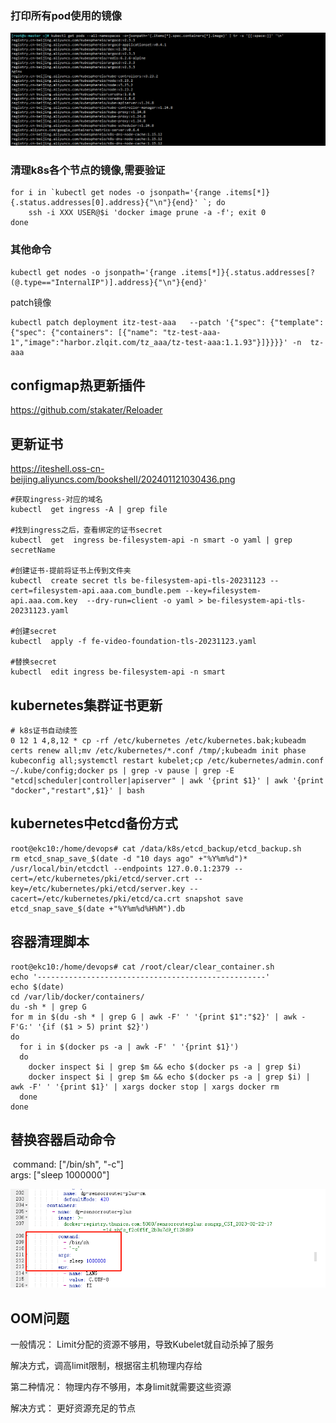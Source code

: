 

### 打印所有pod使用的镜像

![](./images/20231012182503.png)
###  清理k8s各个节点的镜像,需要验证

```shell
for i in `kubectl get nodes -o jsonpath='{range .items[*]}{.status.addresses[0].address}{"\n"}{end}' `; do
    ssh -i XXX USER@$i 'docker image prune -a -f'; exit 0
done
```


###  其他命令
```shell
kubectl get nodes -o jsonpath='{range .items[*]}{.status.addresses[?(@.type=="InternalIP")].address}{"\n"}{end}'
```



patch镜像

```shell
kubectl patch deployment itz-test-aaa   --patch '{"spec": {"template": {"spec": {"containers": [{"name": "tz-test-aaa-1","image":"harbor.zlqit.com/tz_aaa/tz-test-aaa:1.1.93"}]}}}}' -n  tz-aaa
```





## configmap热更新插件

https://github.com/stakater/Reloader





## 更新证书

https://iteshell.oss-cn-beijing.aliyuncs.com/bookshell/202401121030436.png

```shell
#获取ingress-对应的域名
kubectl  get ingress -A | grep file

#找到ingress之后，查看绑定的证书secret 
kubectl  get  ingress be-filesystem-api -n smart -o yaml | grep secretName

#创建证书-提前将证书上传到文件夹
kubectl  create secret tls be-filesystem-api-tls-20231123 --cert=filesystem-api.aaa.com_bundle.pem --key=filesystem-api.aaa.com.key  --dry-run=client -o yaml > be-filesystem-api-tls-20231123.yaml

#创建secret 
kubectl  apply -f fe-video-foundation-tls-20231123.yaml

#替换secret
kubectl  edit ingress be-filesystem-api -n smart
```



## kubernetes集群证书更新

```shell
# k8s证书自动续签 
0 12 1 4,8,12 * cp -rf /etc/kubernetes /etc/kubernetes.bak;kubeadm certs renew all;mv /etc/kubernetes/*.conf /tmp/;kubeadm init phase kubeconfig all;systemctl restart kubelet;cp /etc/kubernetes/admin.conf ~/.kube/config;docker ps | grep -v pause | grep -E "etcd|scheduler|controller|apiserver" | awk '{print $1}' | awk '{print "docker","restart",$1}' | bash
```



## kubernetes中etcd备份方式

```shell
root@ekc10:/home/devops# cat /data/k8s/etcd_backup/etcd_backup.sh 
rm etcd_snap_save_$(date -d "10 days ago" +"%Y%m%d")*
/usr/local/bin/etcdctl --endpoints 127.0.0.1:2379 --cert=/etc/kubernetes/pki/etcd/server.crt --key=/etc/kubernetes/pki/etcd/server.key --cacert=/etc/kubernetes/pki/etcd/ca.crt snapshot save etcd_snap_save_$(date +"%Y%m%d%H%M").db
```



## 容器清理脚本

```shell
root@ekc10:/home/devops# cat /root/clear/clear_container.sh 
echo '---------------------------------------------------'
echo $(date)
cd /var/lib/docker/containers/
du -sh * | grep G
for m in $(du -sh * | grep G | awk -F' ' '{print $1":"$2}' | awk -F'G:' '{if ($1 > 5) print $2}')
do
  for i in $(docker ps -a | awk -F' ' '{print $1}')
  do
    docker inspect $i | grep $m && echo $(docker ps -a | grep $i)
    docker inspect $i | grep $m && echo $(docker ps -a | grep $i) | awk -F' ' '{print $1}' | xargs docker stop | xargs docker rm
  done
done
```



## 替换容器启动命令



​        command: ["/bin/sh", "-c"]        
​        args: ["sleep 1000000"]

![image-20231220181249656](images/image-20231220181249656.png)





## OOM问题

一般情况： Limit分配的资源不够用，导致Kubelet就自动杀掉了服务

  解决方式，调高limit限制，根据宿主机物理内存给



第二种情况： 物理内存不够用，本身limit就需要这些资源 

  解决方式： 更好资源充足的节点